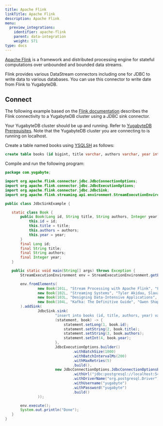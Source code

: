 ```yaml
---
title: Apache Flink
linkTitle: Apache Flink
description: Apache Flink
menu:
  preview_integrations:
    identifier: apache-flink
    parent: data-integration
    weight: 571
type: docs
---
```


[Apache Flink](https://flink.apache.org/) is a framework and distributed processing engine for stateful computations over unbounded and bounded data streams.

Flink provides various DataStream connectors including one for JDBC to write data to various databases. You can use this connector to write date from Flink to YugabyteDB.

## Connect

The following example based on the [Flink documentation](https://nightlies.apache.org/flink/flink-docs-release-1.17/docs/connectors/datastream/jdbc) describes the Flink connectivity to a YugabyteDB cluster using a JDBC sink connector.

Your YugabyteDB cluster should be up and running. Refer to [YugabyteDB Prerequisites](../tools/#yugabytedb-prerequisites).
Note that the YugabyteDB cluster you are connecting to is running on localhost.

Create a table named books using [YSQLSH](../../api/ysqlsh/#starting-ysqlsh) as follows:

```sql
create table books (id bigint, title varchar, authors varchar, year int);
```

Compile and run the following program:

```java
package com.yugabyte;

import org.apache.flink.connector.jdbc.JdbcConnectionOptions;
import org.apache.flink.connector.jdbc.JdbcExecutionOptions;
import org.apache.flink.connector.jdbc.JdbcSink;
import org.apache.flink.streaming.api.environment.StreamExecutionEnvironment;

public class JdbcSinkExample {

   static class Book {
       public Book(Long id, String title, String authors, Integer year) {
           this.id = id;
           this.title = title;
           this.authors = authors;
           this.year = year;
       }
       final Long id;
       final String title;
       final String authors;
       final Integer year;
   }

   public static void main(String[] args) throws Exception {
       StreamExecutionEnvironment env = StreamExecutionEnvironment.getExecutionEnvironment();

       env.fromElements(
               new Book(101L, "Stream Processing with Apache Flink", "Fabian Hueske, Vasiliki Kalavri", 2019),
               new Book(102L, "Streaming Systems", "Tyler Akidau, Slava Chernyak, Reuven Lax", 2018),
               new Book(103L, "Designing Data-Intensive Applications", "Martin Kleppmann", 2017),
               new Book(104L, "Kafka: The Definitive Guide", "Gwen Shapira, Neha Narkhede, Todd Palino", 2017)
       ).addSink(
               JdbcSink.sink(
                       "insert into books (id, title, authors, year) values (?, ?, ?, ?)",
                       (statement, book) -> {
                           statement.setLong(1, book.id);
                           statement.setString(2, book.title);
                           statement.setString(3, book.authors);
                           statement.setInt(4, book.year);
                       },
                       JdbcExecutionOptions.builder()
                               .withBatchSize(1000)
                               .withBatchIntervalMs(200)
                               .withMaxRetries(5)
                               .build(),
                       new JdbcConnectionOptions.JdbcConnectionOptionsBuilder()
                               .withUrl("jdbc:postgresql://localhost:5433/yugabyte")
                               .withDriverName("org.postgresql.Driver")
                               .withUsername("yugabyte")
                               .withPassword("yugabyte")
                               .build()
               ));

       env.execute();
       System.out.println("Done");
   }
}
```
